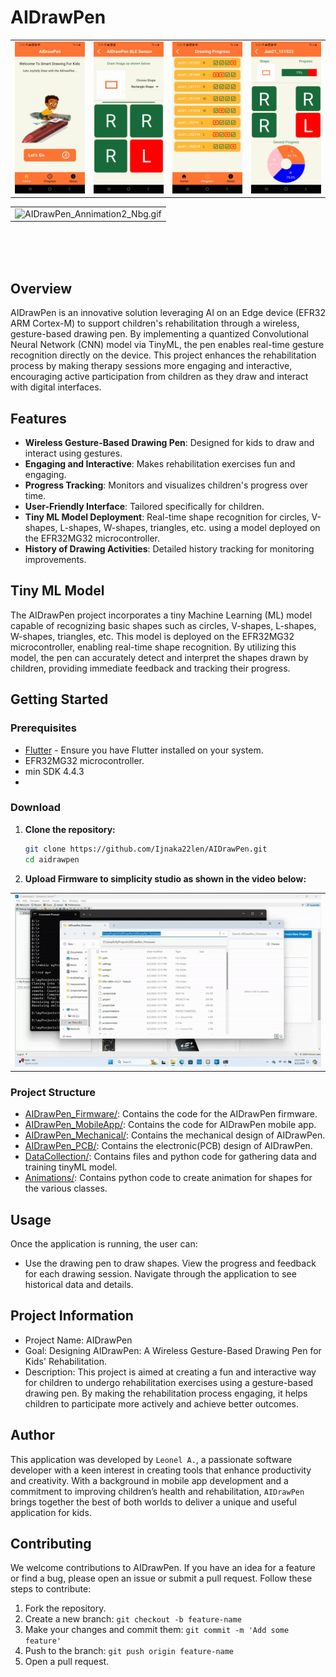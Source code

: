 # AIDrawPen

<table>
  <tr>
    <td><img src="Data/images/home_screen.jpg" alt="home_screen.jpg" width="150"/></td>
    <td><img src="Data/images/BLE_screen.jpg" alt="BLE_screen.jpg" width="150"/></td>
     <td><img src="Data/images/progress_screen.jpg" alt="progress_screen.jpg" width="150"/></td>
     <td><img src="Data/images/progress_details_screen.jpg" alt="progress_details_screen.jpg" width="150"/></td>

  </tr>
</table>
<table>
  <tr>
    <td><img src="Data/video/AIDrawPen_Annimation2_Nbg.gif" alt="AIDrawPen_Annimation2_Nbg.gif" width="700"/></td>
   </tr>
</table>
</br>
</br>
</br>

## Overview

AIDrawPen is an innovative solution leveraging AI on an Edge device (EFR32 ARM Cortex-M) to support children's rehabilitation through a wireless, gesture-based drawing pen. By implementing a quantized Convolutional Neural Network (CNN) model via TinyML, the pen enables real-time gesture recognition directly on the device. This project enhances the rehabilitation process by making therapy sessions more engaging and interactive, encouraging active participation from children as they draw and interact with digital interfaces.

## Features

- **Wireless Gesture-Based Drawing Pen**: Designed for kids to draw and interact using gestures.
- **Engaging and Interactive**: Makes rehabilitation exercises fun and engaging.
- **Progress Tracking**: Monitors and visualizes children's progress over time.
- **User-Friendly Interface**: Tailored specifically for children.
- **Tiny ML Model Deployment**: Real-time shape recognition for circles, V-shapes, L-shapes, W-shapes, triangles, etc. using a model deployed on the EFR32MG32 microcontroller.
- **History of Drawing Activities**: Detailed history tracking for monitoring improvements.

## Tiny ML Model

The AIDrawPen project incorporates a tiny Machine Learning (ML) model capable of recognizing basic shapes such as circles, V-shapes, L-shapes, W-shapes, triangles, etc. This model is deployed on the EFR32MG32 microcontroller, enabling real-time shape recognition. By utilizing this model, the pen can accurately detect and interpret the shapes drawn by children, providing immediate feedback and tracking their progress.

## Getting Started

### Prerequisites

- [Flutter](https://flutter.dev/docs/get-started/install) - Ensure you have Flutter installed on your system.
- EFR32MG32 microcontroller.
- min SDK 4.4.3
- 
### Download

1. **Clone the repository:**

   ```bash
   git clone https://github.com/Ijnaka22len/AIDrawPen.git
   cd aidrawpen
   ``` 
2. **Upload Firmware to simplicity studio as shown in the video below:**
<table>
  <tr>
    <td><img src="Data/video/uploadCode.gif" alt="uploadCode.gif" width="700"/></td>
   </tr>
</table>


### Project Structure

- [AIDrawPen_Firmware/](AIDrawPen_Firmware/): Contains the code for the AIDrawPen firmware.
- [AIDrawPen_MobileApp/](AIDrawPen_MobileApp/): Contains the code for AIDrawPen mobile app.
- [AIDrawPen_Mechanical/](AIDrawPen_Mechanical/): Contains the mechanical design of AIDrawPen.
- [AIDrawPen_PCB/](AIDrawPen_PCB/): Contains the electronic(PCB) design of AIDrawPen.
- [DataCollection/](DataCollection/): Contains files and python code for gathering data and training tinyML model.
- [Animations/](Animations/): Contains python code to create animation for shapes for the various classes.

## Usage

Once the application is running, the user can:

- Use the drawing pen to draw shapes. View the progress and feedback for each drawing session.
Navigate through the application to see historical data and details.

## Project Information

- Project Name: AIDrawPen
- Goal: Designing AIDrawPen: A Wireless Gesture-Based Drawing Pen for Kids' Rehabilitation.
- Description: This project is aimed at creating a fun and interactive way for children to undergo rehabilitation exercises using a gesture-based drawing pen. By making the rehabilitation process engaging, it helps children to participate more actively and achieve better outcomes.

## Author

This application was developed by `Leonel A.`, a passionate software developer with a keen interest in creating tools that enhance productivity and creativity. With a background in mobile app development and a commitment to improving children’s health and rehabilitation, `AIDrawPen` brings together the best of both worlds to deliver a unique and useful application for kids.

## Contributing

We welcome contributions to AIDrawPen. If you have an idea for a feature or find a bug, please open an issue or submit a pull request. Follow these steps to contribute:

1. Fork the repository.
2. Create a new branch: `git checkout -b feature-name`
3. Make your changes and commit them: `git commit -m 'Add some feature'`
4. Push to the branch: `git push origin feature-name`
5. Open a pull request.
